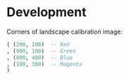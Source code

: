 # Development

Corners of landscape calibration image:

```hs
( (200, 100)  -- Red
, (900, 100)  -- Green
, (800, 400)  -- Blue
, (100, 300)  -- Magenta
)
```
